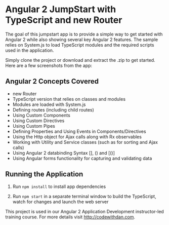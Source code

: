 # Angular 2 JumpStart with TypeScript and new Router

The goal of this jumpstart app is to provide
a simple way to get started with Angular 2 while also showing several key Angular 2 features. The sample
relies on System.js to load TypeScript modules and the required scripts used in the application.

Simply clone the project or download and extract the .zip to get started. Here are a few
screenshots from the app:

## Angular 2 Concepts Covered

* new Router
* TypeScript version that relies on classes and modules
* Modules are loaded with System.js
* Defining routes (including child routes)
* Using Custom Components
* Using Custom Directives
* Using Custom Pipes
* Defining Properties and Using Events in Components/Directives
* Using the Http object for Ajax calls along with Rx observables
* Working with Utility and Service classes (such as for sorting and Ajax calls)
* Using Angular 2 databinding Syntax [], () and [()]
* Using Angular forms functionality for capturing and validating data

## Running the Application

1. Run `npm install` to install app dependencies

2. Run `npm start` in a separate terminal window to build the TypeScript, watch for changes and launch the web server

This project is used in our Angular 2 Application Development instructor-led training course. For 
more details visit http://codewithdan.com. 